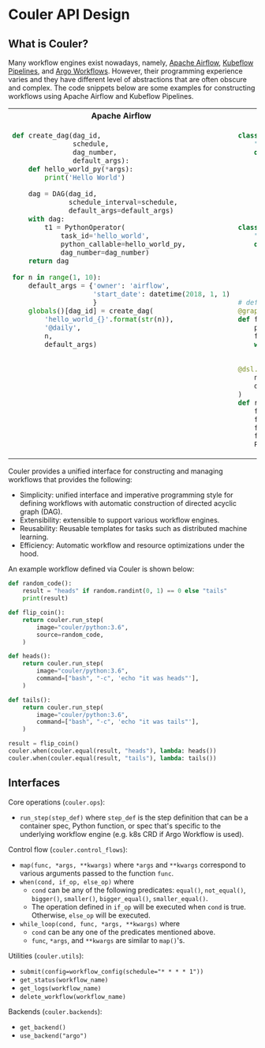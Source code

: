 # Couler API Design

## What is Couler?

Many workflow engines exist nowadays, namely, [Apache Airflow](https://airflow.apache.org/),
[Kubeflow Pipelines](https://github.com/kubeflow/pipelines), and [Argo Workflows](https://github.com/argoproj/argo).
However, their programming experience varies and they have different level of abstractions
that are often obscure and complex. The code snippets below are some examples for constructing workflows
using Apache Airflow and Kubeflow Pipelines. 

<table>
<tr><th>Apache Airflow</th><th>Kubeflow Pipelines</th></tr>
<tr>
<td valign="top"><p>

```python
def create_dag(dag_id,
               schedule,
               dag_number,
               default_args):
    def hello_world_py(*args):
        print('Hello World')

    dag = DAG(dag_id,
              schedule_interval=schedule,
              default_args=default_args)
    with dag:
        t1 = PythonOperator(
            task_id='hello_world',
            python_callable=hello_world_py,
            dag_number=dag_number)
    return dag

for n in range(1, 10):
    default_args = {'owner': 'airflow',
                    'start_date': datetime(2018, 1, 1)
                    }
    globals()[dag_id] = create_dag(
        'hello_world_{}'.format(str(n)),
        '@daily',
        n,
        default_args)
```

</p></td>
<td valign="top"><p>

```python
class FlipCoinOp(dsl.ContainerOp):
    """Flip a coin and output heads or tails randomly."""
    def __init__(self):
        super(FlipCoinOp, self).__init__(
            name='Flip',
            image='python:alpine3.6',
            command=['sh', '-c'],
            arguments=['python -c "import random; result = \'heads\' if random.randint(0,1) == 0 '
                       'else \'tails\'; print(result)" | tee /tmp/output'],
            file_outputs={'output': '/tmp/output'})

class PrintOp(dsl.ContainerOp):
    """Print a message."""
    def __init__(self, msg):
        super(PrintOp, self).__init__(
            name='Print',
            image='alpine:3.6',
            command=['echo', msg],
        )

# define the recursive operation
@graph_component
def flip_component(flip_result):
    print_flip = PrintOp(flip_result)
    flipA = FlipCoinOp().after(print_flip)
    with dsl.Condition(flipA.output == 'heads'):
        flip_component(flipA.output)

@dsl.pipeline(
    name='pipeline flip coin',
    description='shows how to use graph_component.'
)
def recursive():
    flipA = FlipCoinOp()
    flipB = FlipCoinOp()
    flip_loop = flip_component(flipA.output)
    flip_loop.after(flipB)
    PrintOp('cool, it is over. %s' % flipA.output).after(flip_loop)
```

</p></td>
</tr>
</table>

Couler provides a unified interface for constructing and managing workflows that provides the following:

* Simplicity: unified interface and imperative programming style for defining workflows with automatic construction of directed acyclic graph (DAG).
* Extensibility: extensible to support various workflow engines.
* Reusability: Reusable templates for tasks such as distributed machine learning.
* Efficiency: Automatic workflow and resource optimizations under the hood.

An example workflow defined via Couler is shown below:

```python
def random_code():
    result = "heads" if random.randint(0, 1) == 0 else "tails"
    print(result)

def flip_coin():
    return couler.run_step(
        image="couler/python:3.6",
        source=random_code,
    )

def heads():
    return couler.run_step(
        image="couler/python:3.6",
        command=["bash", "-c", 'echo "it was heads"'],
    )

def tails():
    return couler.run_step(
        image="couler/python:3.6",
        command=["bash", "-c", 'echo "it was tails"'],
    )

result = flip_coin()
couler.when(couler.equal(result, "heads"), lambda: heads())
couler.when(couler.equal(result, "tails"), lambda: tails())
```

## Interfaces

Core operations (`couler.ops`):

* `run_step(step_def)` where `step_def` is the step definition that can be a container spec, Python function,
or spec that's specific to the underlying workflow engine (e.g. k8s CRD if Argo Workflow is used).

Control flow (`couler.control_flows`):

* `map(func, *args, **kwargs)` where `*args` and `**kwargs` correspond to various arguments passed to the function `func`.
* `when(cond, if_op, else_op)` where
    * `cond` can be any of the following predicates: `equal()`, `not_equal()`, `bigger()`, `smaller()`, `bigger_equal()`, `smaller_equal()`.
    * The operation defined in `if_op` will be executed when `cond` is true. Otherwise, `else_op` will be executed.
* `while_loop(cond, func, *args, **kwargs)` where
    * `cond` can be any one of the predicates mentioned above.
    *  `func`, `*args`, and `**kwargs` are similar to `map()`'s.

Utilities (`couler.utils`):

* `submit(config=workflow_config(schedule="* * * * 1"))`
* `get_status(workflow_name)`
* `get_logs(workflow_name)`
* `delete_workflow(workflow_name)`

Backends (`couler.backends`):

* `get_backend()`
* `use_backend("argo")`
